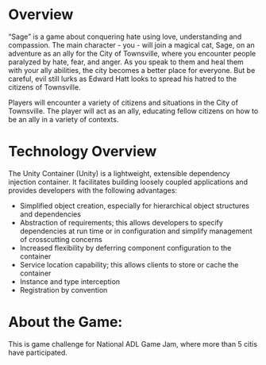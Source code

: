 # Overview
“Sage” is a game about conquering hate using love, understanding and compassion. The main character - you - will join a magical cat, Sage, on an adventure as an ally for the City of Townsville, where you encounter people paralyzed by hate, fear, and anger. As you speak to them and heal them with your ally abilities, the city becomes a better place for everyone. But be careful, evil still lurks as Edward Hatt looks to spread his hatred to the citizens of Townsville. 

Players will encounter a variety of citizens and situations in the City of Townsville.  The player will act as an ally, educating fellow citizens on how to be an ally in a variety of contexts.

# Technology Overview
The Unity Container (Unity) is a lightweight, extensible dependency injection container. It facilitates building loosely coupled applications and provides developers with the following advantages:

- Simplified object creation, especially for hierarchical object structures and dependencies
- Abstraction of requirements; this allows developers to specify dependencies at run time or in configuration and simplify management of crosscutting concerns
- Increased flexibility by deferring component configuration to the container
- Service location capability; this allows clients to store or cache the container
- Instance and type interception
- Registration by convention

# About the Game:

This is game challenge for National ADL Game Jam, where more than 5 citis have participated. 
 
